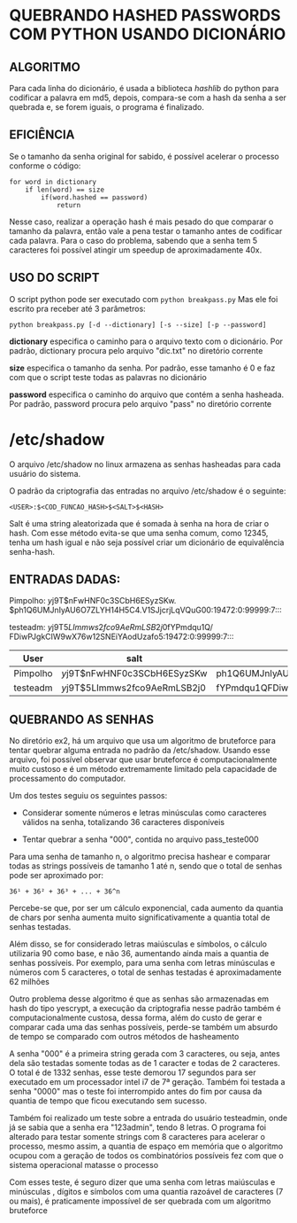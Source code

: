 # QUEBRANDO HASHED PASSWORDS COM PYTHON USANDO DICIONÁRIO

## ALGORITMO

Para cada linha do dicionário, é usada a biblioteca *hashlib* do python para
codificar a palavra em md5, depois, compara-se com a hash da senha a ser
quebrada e, se forem iguais, o programa é finalizado.

## EFICIÊNCIA

Se o tamanho da senha original for sabido, é possível acelerar o processo
conforme o código:

```
for word in dictionary
	if len(word) == size
		if(word.hashed == password)
			return
```

Nesse caso, realizar a operação hash é mais pesado do que comparar o tamanho
da palavra, então vale a pena testar o tamanho antes de codificar cada palavra.
Para o caso do problema, sabendo que a senha tem 5 caracteres foi possível
atingir um speedup de aproximadamente 40x.

## USO DO SCRIPT

O script python pode ser executado com
`python breakpass.py`
Mas ele foi escrito pra receber até 3 parâmetros:

`python breakpass.py [-d --dictionary] [-s --size] [-p --password]`

**dictionary** especifica o caminho para o arquivo texto com o dicionário.
Por padrão, dictionary procura pelo arquivo "dic.txt" no diretório corrente

**size** especifica o tamanho da senha.
Por padrão, esse tamanho é 0 e faz com que o script teste todas as palavras no
dicionário

**password** especifica o caminho do arquivo que contém a senha hasheada.
Por padrão, password procura pelo arquivo "pass" no diretório corrente

# /etc/shadow
O arquivo /etc/shadow no linux armazena as senhas hasheadas para cada usuário
do sistema.
 
O padrão da criptografia das entradas no arquivo /etc/shadow é o seguinte:

`<USER>:$<COD_FUNCAO_HASH>$<SALT>$<HASH>`

Salt é uma string aleatorizada que é somada à senha na hora de criar o hash. Com
esse método evita-se que uma senha comum, como 12345, tenha um hash igual e
não seja possível criar um dicionário de equivalência senha-hash.

## ENTRADAS DADAS:
Pimpolho:
$y$j9T$nFwHNF0c3SCbH6ESyzSKw.
$ph1Q6UMJnIyAU6O7ZLYH14H5C4.V1SJjcrjLqVQuG00:19472:0:99999:7:::

testeadm:
$y$j9T$5LImmws2fco9AeRmLSB2j0$fYPmdqu1Q/
FDiwPJgkCIW9wX76w12SNEiYAodUzafo5:19472:0:99999:7:::

   User  |              salt             |                  hash                      
-------- | ----------------------------- | -------------------------------------------
Pimpolho | $y$j9T$nFwHNF0c3SCbH6ESyzSKw  | ph1Q6UMJnIyAU6O7ZLYH14H5C4.V1SJjcrjLqVQuG00
testeadm | $y$j9T$5LImmws2fco9AeRmLSB2j0 | fYPmdqu1QFDiwPJgkCIW9wX76w12SNEiYAodUzafo5


## QUEBRANDO AS SENHAS
No diretório ex2, há um arquivo que usa um algoritmo de bruteforce para tentar 
quebrar alguma entrada no padrão da /etc/shadow. Usando esse arquivo, foi 
possível observar que usar bruteforce é computacionalmente muito custoso e é um
método extremamente limitado pela capacidade de processamento do computador.

Um dos testes seguiu os seguintes passos:
- Considerar somente números e letras minúsculas como caracteres válidos na 
senha, totalizando 36 caracteres disponíveis

- Tentar quebrar a senha "000", contida no arquivo pass_teste000

Para uma senha de tamanho n, o algoritmo precisa hashear e comparar todas as 
strings possíveis de tamanho 1 até n, sendo que o total de senhas pode ser
aproximado por:

`36¹ + 36² + 36³ + ... + 36^n`

Percebe-se que, por ser um cálculo exponencial, cada aumento da quantia de chars
por senha aumenta muito significativamente a quantia total de senhas testadas. 

Além disso, se for considerado letras maiúsculas e símbolos, o cálculo utilizaria
90 como base, e não 36, aumentando ainda mais a quantia de senhas possíveis.
Por exemplo, para uma senha com letras minúsculas e números com 5 caracteres, o
total de senhas testadas é aproximadamente 62 milhões

Outro problema desse algoritmo é que as senhas são armazenadas em hash do tipo
yescrypt, a execução da criptografia nesse padrão também é computacionalmente 
custosa, dessa forma, além do custo de gerar e comparar cada uma das senhas
possíveis, perde-se também um absurdo de tempo se comparado com outros métodos
de hasheamento

A senha "000" é a primeira string gerada com 3 caracteres, ou seja, antes dela
são testadas somente todas as de 1 caracter e todas de 2 caracteres. O total é 
de 1332 senhas, esse teste demorou 17 segundos para ser executado em um 
processador intel i7 de 7ª geração. Também foi testada a senha "0000" mas o 
teste foi interrompido antes do fim por causa da quantia de tempo que ficou 
executando sem sucesso.

Também foi realizado um teste sobre a entrada do usuário testeadmin, onde já se
sabia que a senha era "123admin", tendo 8 letras. O programa foi alterado para 
testar somente strings com 8 caracteres para acelerar o processo, mesmo assim, a
quantia de espaço em memória que o algoritmo ocupou com a geração de todos os 
combinatórios possíveis fez com que o sistema operacional matasse o processo

Com esses teste, é seguro dizer que uma senha com letras maiúsculas e minúsculas
, dígitos e símbolos com uma quantia razoável de caracteres (7 ou mais), é 
praticamente impossível de ser quebrada com um algoritmo bruteforce
